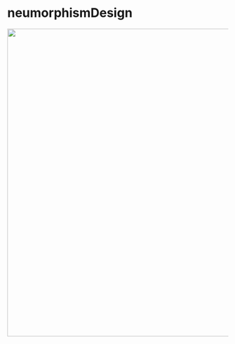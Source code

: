 # neumorphismDesign

<img class=mobile-image src="https://github.com/mekala-vamsi-krishna/neumorphismDesign/assets/68817698/04d8d631-067d-4dd7-a9df-3571bb50353f" width="700"/>

